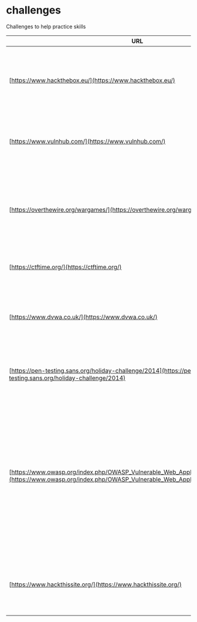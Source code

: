 # challenges
Challenges to help practice skills

| URL | Description |
| --- | --- |
| [https://www.hackthebox.eu/](https://www.hackthebox.eu/) | A collection of vulnerable VMs that are rotated out on a regular schedule. Both free and paid accounts are available. |
| [https://www.vulnhub.com/](https://www.vulnhub.com/) | A collection of community-made virtual machines that are configured in a vulnerable state. |
| [https://overthewire.org/wargames/](https://overthewire.org/wargames/) | The wargames offered by the OverTheWire community can help you to learn and practice security concepts in the form of fun-filled games. |
| [https://ctftime.org/](https://ctftime.org/) | A security CTF scoreboard and challenge tracker. |
| [https://www.dvwa.co.uk/](https://www.dvwa.co.uk/) | Damn Vulnerable Web App (DVWA) is a PHP/MySQL web application that is damn vulnerable. |
| [https://pen-testing.sans.org/holiday-challenge/2014](https://pen-testing.sans.org/holiday-challenge/2014) | Multiple years of holiday themed security challenges from SANS. |
| [https://www.owasp.org/index.php/OWASP_Vulnerable_Web_Applications_Directory_Project](https://www.owasp.org/index.php/OWASP_Vulnerable_Web_Applications_Directory_Project) | The OWASP Vulnerable Web Applications Directory Project (VWAD) is a comprehensive and well maintained registry of all known vulnerable web applications currently available for legal security and vulnerability testing of various kinds. |
| [https://www.hackthissite.org/](https://www.hackthissite.org/) | Hack This Site is a free, safe and legal training ground for hackers to test and expand their hacking skills. |
